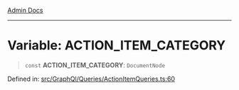 [Admin Docs](/)

***

# Variable: ACTION\_ITEM\_CATEGORY

> `const` **ACTION\_ITEM\_CATEGORY**: `DocumentNode`

Defined in: [src/GraphQl/Queries/ActionItemQueries.ts:60](https://github.com/PalisadoesFoundation/talawa-admin/blob/main/src/GraphQl/Queries/ActionItemQueries.ts#L60)
